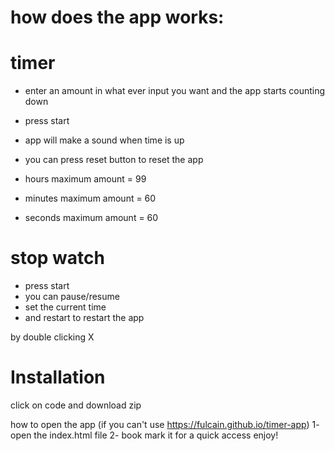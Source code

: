 # how does the app works:

# timer

- enter an amount in what ever input you want and the app starts counting down
- press start
- app will make a sound when time is up
- you can press reset button to reset the app

- hours maximum amount = 99
- minutes maximum amount = 60
- seconds maximum amount = 60

# stop watch

- press start
- you can pause/resume
- set the current time 
- and restart to restart the app

by double clicking X

# Installation
click on code and download zip

how to open the app (if you can't use https://fulcain.github.io/timer-app)
1- open the index.html file
2- book mark it for a quick access
enjoy!
